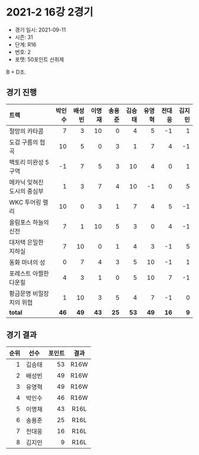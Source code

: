 # 2021-2 16강 2경기

- 경기 일시: 2021-09-11
- 시즌: 31
- 단계: R16
- 번호: 2
- 포맷: 50포인트 선취제



B + D조.

## 경기 진행

| 트랙 | 박인수 | 배성빈 | 이명재 | 송용준 | 김승태 | 유영혁 | 전대웅 | 김지민 |
|:---|---:|---:|---:|---:|---:|---:|---:|---:|
| 절망의 카타콤 | 7 | 3 | 10 | 0 | 4 | 5 | -1 | 1 |
| 도검 구름의 협곡 | 10 | 5 | 0 | 3 | 1 | 7 | 4 | -1 |
| 팩토리 미완성 5구역 | -1 | 7 | 5 | 3 | 10 | 4 | 0 | 1 |
| 메카닉 잊혀진 도시의 중심부 | 1 | 3 | 7 | 4 | 10 | -1 | 0 | 5 |
| WKC 투어링 랠리 | 10 | 0 | 3 | 1 | 7 | 4 | 5 | -1 |
| 올림포스 하늘의 신전 | 7 | 1 | 10 | 5 | 3 | 0 | 4 | -1 |
| 대저택 은밀한 지하실 | 7 | 10 | 0 | 1 | 4 | 3 | -1 | 5 |
| 동화 마녀의 성 | 0 | 7 | 4 | 3 | 5 | 10 | -1 | 1 |
| 포레스트 아찔한 다운힐 | 4 | 3 | 1 | 0 | 5 | 10 | 7 | -1 |
| 황금문명 비밀장치의 위협 | 1 | 10 | 3 | 5 | 4 | 7 | -1 | 0 |
| __total__ | __46__ | __49__ | __43__ | __25__ | __53__ | __49__ | __16__ | __9__ |




## 경기 결과

| 순위 | 선수 | 포인트 | 결과 |
|---:|:---:|---:|:---:|
| 1 | 김승태 | 53 | R16W |
| 2 | 배성빈 | 49 | R16W |
| 3 | 유영혁 | 49 | R16W |
| 4 | 박인수 | 46 | R16W |
| 5 | 이명재 | 43 | R16L |
| 6 | 송용준 | 25 | R16L |
| 7 | 전대웅 | 16 | R16L |
| 8 | 김지민 | 9 | R16L |

